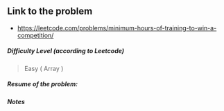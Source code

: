 ## Link to the problem
 
 - https://leetcode.com/problems/minimum-hours-of-training-to-win-a-competition/
 
##### Difficulty Level (according to Leetcode)
 
 > Easy ( Array )
 
##### Resume of the problem:



##### Notes
  